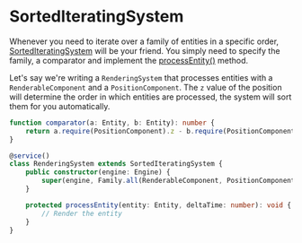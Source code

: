 # SortedIteratingSystem

Whenever you need to iterate over a family of entities in a specific order, [SortedIteratingSystem](../../api/classes/sortediteratingsystem.md) will be your friend. You simply need to specify the family, a comparator and implement the [processEntity()](../../api/classes/sortediteratingsystem.md#processentity) method.

Let's say we're writing a `RenderingSystem` that processes entities with a `RenderableComponent` and a `PositionComponent`. The `z` value of the position will determine the order in which entities are processed, the system will sort them for you automatically.

```typescript
function comparator(a: Entity, b: Entity): number {
	return a.require(PositionComponent).z - b.require(PositionComponent).z;
}

@service()
class RenderingSystem extends SortedIteratingSystem {
	public constructor(engine: Engine) {
		super(engine, Family.all(RenderableComponent, PositionComponent).get(), comparator);
	}

	protected processEntity(entity: Entity, deltaTime: number): void {
		// Render the entity
	}
}
```
